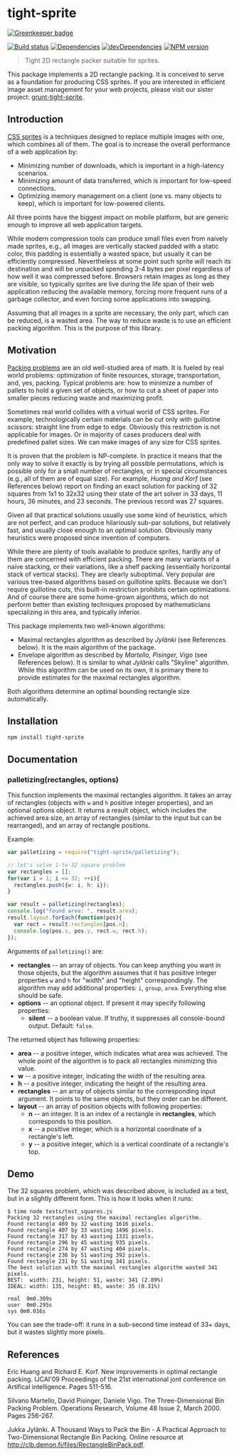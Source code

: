 # tight-sprite

[![Greenkeeper badge](https://badges.greenkeeper.io/uhop/tight-sprite.svg)](https://greenkeeper.io/)

[![Build status][travis-image]][travis-url]
[![Dependencies][deps-image]][deps-url]
[![devDependencies][dev-deps-image]][dev-deps-url]
[![NPM version][npm-image]][npm-url]


> Tight 2D rectangle packer suitable for sprites.

This package implements a  2D rectangle packing. It is conceived to serve as a foundation for producing CSS sprites.
If you are interested in efficient image asset management for your web projects, please visit our sister project:
[grunt-tight-sprite](https://github.com/uhop/grunt-tight-sprite).

## Introduction

[CSS sprites][] is a techniques designed to replace multiple images with one, which combines all of them.
The goal is to increase the overall performance of a web application by:

* Minimizing number of downloads, which is important in a high-latency scenarios.
* Minimizing amount of data transferred, which is important for low-speed connections.
* Optimizing memory management on a client (one vs. many objects to keep), which is important for low-powered clients.

All three points have the biggest impact on mobile platform, but are generic enough to improve all web application targets.

While modern compression tools can produce small files even from naively made sprites, e.g.,
all images are vertically stacked padded with a static color, this padding is essentially a wasted
space, but usually it can be efficiently compressed. Nevertheless at some point such sprite will reach
its destination and will be unpacked spending 3-4 bytes per pixel regardless of how well it was
compressed before. Browsers retain images as long as they are visible, so typically sprites are
live during the life span of their web application reducing the available memory, forcing more
frequent runs of a garbage collector, and even forcing some applications into swapping.

Assuming that all images in a sprite are necessary, the only part, which can be reduced, is a wasted
area. The way to reduce waste is to use an efficient packing algorithm. This is the purpose of this library.

##  Motivation

[Packing problems](http://en.wikipedia.org/wiki/Packing_problem) are an old well-studied area of math.
It is fueled by real world problems: optimization of finite resources, storage, transportation, and, yes, packing.
Typical problems are: how to minimize a number of pallets to hold a given set of objects, or how to cut
a sheet of paper into smaller pieces reducing waste and maximizing profit.

Sometimes real world collides with a virtual world of CSS sprites. For example, technologically certain
materials can be  cut only with guillotine scissors: straight line from edge to edge. Obviously this restriction
is not applicable for images. Or in majority of cases producers deal with predefined pallet sizes. We can make
images of any size for CSS sprites.

It is proven that the problem is NP-complete. In practice it means that the only way to solve it exactly is by
trying all possible permutations, which is possible only for a small number of rectangles, or in special
circumstances (e.g., all of them are of equal size). For example, *Huang and Korf* (see References below)
report on finding an exact solution for packing of 32 squares from 1x1 to 32x32 using their state of the art
solver in 33 days, 11 hours, 36 minutes, and 23 seconds. The previous record was 27 squares.

Given all that practical solutions usually use some kind of heuristics, which are not perfect, and can produce
hilariously sub-par solutions, but relatively fast, and usually close enough to an optimal solution. Obviously
many heuristics were proposed since invention of computers.

While there are plenty of tools available to produce sprites, hardly any of them are concerned with efficient
packing. There are many variants of a naive stacking, or their variations, like a shelf packing (essentially horizontal
stack of vertical stacks). They are clearly suboptimal. Very popular are various tree-based algorithms based
on guillotine splits. Because we don't require guillotine cuts, this built-in restriction prohibits certain
optimizations. And of course there are some home-grown algorithms, which do not perform better than
existing techniques proposed by mathematicians specializing in this area, and typically inferior.

This package implements two well-known algorithms:

* Maximal rectangles algorithm as described by *Jylänki* (see References below).
  It is the main algorithm of the package.
* Envelope algorithm as described by *Martello, Pisinger, Vigo* (see References below).
  It is similar to what *Jylänki* calls "Skyline" algorithm. While this algorithm can be used on its own,
  it is primary there to provide estimates for the maximal rectangles algorithm.

Both algorithms determine an optimal bounding rectangle size automatically.

## Installation

```
npm install tight-sprite
```

## Documentation

### palletizing(rectangles, options)

This function implements the maximal rectangles algorithm. It takes an array of rectangles
(objects with `w` and `h` positive integer properties), and an optional options object. It
returns a result object, which includes the achieved area size, an array of rectangles
(similar to the input but can be rearranged), and an array of rectangle positions.

Example:

```js
var palletizing = require("tight-sprite/palletizing");

// let's solve 1-to-32 square problem
var rectangles = [];
for(var i = 1; i <= 32; ++i){
  rectangles.push({w: i, h: i});
}

var result = palletizing(rectangles);
console.log("found area: ", result.area);
result.layout.forEach(function(pos){
  var rect = result.rectangles[pos.n];
  console.log(pos.x, pos.y, rect.w, rect.h);
});
```

Arguments of `palletizing()` are:

* **rectangles** -- an array of objects. You can keep anything you want in those objects,
  but the algorithm assumes that it has positive integer properties `w` and `h` for "width"
  and "height" correspondingly. The algorithm may add additional properties: `i`, `group`,
  `area`. Everything else should be safe.
* **options** -- an optional object. If present it may specify following properties:
  * **silent** -- a boolean value. If truthy, it suppresses all console-bound output. Default: `false`.

The returned object has following properties:

* **area** -- a positive integer, which indicates what area was achieved. The whole point of
  the algorithm is to pack all rectangles minimizing this value.
* **w** -- a positive integer, indicating the width of the resulting area.
* **h** -- a positive integer, indicating the height of the resulting area.
* **rectangles** -- an array of objects similar to the corresponding input argument. It points
  to the same objects, but they order can be different.
* **layout** -- an array of position objects with following properties:
  * **n** -- an integer. It is an index of a rectangle in **rectangles**, which corresponds to
    this position.
  * **x** -- a positive integer, which is a horizontal coordinate of a rectangle's left.
  * **y** -- a positive integer, which is a vertical coordinate of a rectangle's top.

## Demo

The 32 squares problem, which was described above, is included as a test,
but in a slightly different form. This is how it looks when it runs:

```
$ time node tests/test_squares.js
Packing 32 rectangles using the maximal rectangles algorithm.
Found rectangle 469 by 32 wasting 1616 pixels.
Found rectangle 407 by 33 wasting 1496 pixels.
Found rectangle 317 by 43 wasting 1331 pixels.
Found rectangle 296 by 45 wasting 935 pixels.
Found rectangle 274 by 47 wasting 404 pixels.
Found rectangle 236 by 51 wasting 392 pixels.
Found rectangle 231 by 51 wasting 341 pixels.
The best solution with the maximal rectangles algorithm wasted 341 pixels.
BEST:  width: 231, height: 51, waste: 341 (2.89%)
IDEAL: width: 135, height: 85, waste: 35 (0.31%)

real  0m0.309s
user  0m0.295s
sys 0m0.016s
```

You can see the trade-off: it runs in a sub-second time instead of 33+ days, but it wastes slightly more pixels.

## References

Eric Huang and Richard E. Korf. New improvements in optimal rectangle packing.
IJCAI'09 Proceedings of the 21st international jont conference on Artifical intelligence. Pages 511-516.

Silvano Martello, David Pisinger, Daniele Vigo. The Three-Dimensional Bin Packing Problem.
Operations Research, Volume 48 Issue 2, March 2000. Pages 256-267.

Jukka Jylänki. A Thousand Ways to Pack the Bin - A Practical Approach to Two-Dimensional Rectangle Bin Packing.
Online resource at http://clb.demon.fi/files/RectangleBinPack.pdf.

[CSS sprites]: http://en.wikipedia.org/wiki/Sprite_(computer_graphics)#Sprites_by_CSS

[npm-image]:      https://img.shields.io/npm/v/tight-sprite.svg
[npm-url]:        https://npmjs.org/package/tight-sprite
[deps-image]:     https://img.shields.io/david/uhop/tight-sprite.svg
[deps-url]:       https://david-dm.org/uhop/tight-sprite
[dev-deps-image]: https://img.shields.io/david/dev/uhop/tight-sprite.svg
[dev-deps-url]:   https://david-dm.org/uhop/tight-sprite#info=devDependencies
[travis-image]:   https://img.shields.io/travis/uhop/tight-sprite.svg
[travis-url]:     https://travis-ci.org/uhop/tight-sprite
